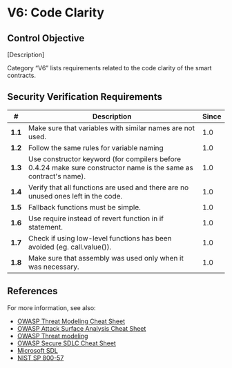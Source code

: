 # V6: Code Clarity

## Control Objective

[Description]

Category “V6” lists requirements related to the code clarity of the smart contracts.

## Security Verification Requirements

| # | Description | Since |
| --- | --- | --- |
| **1.1** | Make sure that variables with similar names are not used. | 1.0 |
| **1.2** | Follow the same rules for variable naming  | 1.0 |throughout all the contracts (e.g. use the same variable name for the same object).
| **1.3** | Use constructor keyword (for compilers before 0.4.24 make sure constructor name is the same as contract's name). | 1.0 |
| **1.4** | Verify that all functions are used and there are no unused ones left in the code. | 1.0 |
| **1.5** | Fallback functions must be simple. | 1.0 |
| **1.6** | Use require instead of revert function in if statement. | 1.0 |
| **1.7** | Check if using low-level functions has been avoided (eg. call.value()). | 1.0 |
| **1.8** | Make sure that assembly was used only when it was necessary. | 1.0 |


## References

For more information, see also:

* [OWASP Threat Modeling Cheat Sheet](https://www.owasp.org/index.php/Threat_Modeling_Cheat_Sheet)
* [OWASP Attack Surface Analysis Cheat Sheet](https://www.owasp.org/index.php/Attack_Surface_Analysis_Cheat_Sheet)
* [OWASP Threat modeling](https://www.owasp.org/index.php/Application_Threat_Modeling)
* [OWASP Secure SDLC Cheat Sheet](https://www.owasp.org/index.php/Secure_SDLC_Cheat_Sheet)
* [Microsoft SDL](https://www.microsoft.com/en-us/sdl/)
* [NIST SP 800-57](https://csrc.nist.gov/publications/detail/sp/800-57-part-1/rev-4/final)